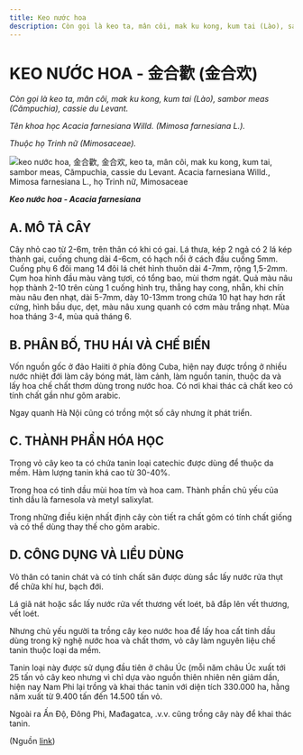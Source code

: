 ```yaml
---
title: Keo nước hoa
description: Còn gọi là keo ta, mân côi, mak ku kong, kum tai (Lào), sambor meas (Cămpuchia), cassie du Levant. Tên khoa học Acacia farnesiana Willd. (Mimosa farnesiana L.). Thuộc họ Trinh nữ (Mimosaceae).
---
```

# KEO NƯỚC HOA - 金合歡 (金合欢)

*Còn gọi là keo ta, mân côi, mak ku kong, kum tai (Lào), sambor meas (Cămpuchia), cassie du Levant.*

*Tên khoa học Acacia farnesiana Willd. (Mimosa farnesiana L.).*

*Thuộc họ Trinh nữ (Mimosaceae).*

![keo nước hoa, 金合歡, 金合欢, keo ta, mân côi, mak ku kong, kum tai, sambor meas, Cămpuchia, cassie du Levant. Acacia farnesiana Willd., Mimosa farnesiana L., họ Trinh nữ, Mimosaceae](/imgs/do-tat-loi/ctvvtvn/keo-nuoc-hoa.jpg)

***Keo nước hoa - Acacia farnesiana***

## A. MÔ TẢ CÂY

Cây nhỏ cao từ 2-6m, trên thân có khi có gai. Lá thưa, kép 2 ngả có 2 lá kép thành gai, cuống chung dài 4-6cm, có hạch nổi ở cách đầu cuống 5mm. Cuống phụ 6 đôi mang 14 đôi lá chét hình thuôn dài 4-7mm, rộng 1,5-2mm. Cụm hoa hình đầu màu vàng tươi, có tổng bao, mùi thơm ngát. Quả màu nâu họp thành 2-10 trên cùng 1 cuống hình trụ, thẳng hay cong, nhẵn, khi chín màu nâu đen nhạt, dài 5-7mm, dày 10-13mm trong chứa 10 hạt hay hơn rất cứng, hình bầu dục, dẹt, màu nâu xung quanh có cơm màu trắng nhạt. Mùa hoa tháng 3-4, mùa quả tháng 6.

## B. PHÂN BỐ, THU HÁI VÀ CHẾ BIẾN

Vốn nguồn gốc ở đảo Haiiti ở phía đông Cuba, hiện nay được trồng ở nhiều nước nhiệt đới làm cây bóng mát, làm cảnh, làm nguồn tanin, thuộc da và lấy hoa chế chất thơm dùng trong nước hoa. Có nơi khai thác cả chất keo có tính chất gần như gôm arabic.

Ngay quanh Hà Nội cũng có trồng một số cây nhưng ít phát triển.

## C. THÀNH PHẦN HÓA HỌC

Trong vỏ cây keo ta có chứa tanin loại catechic được dùng để thuộc da mềm. Hàm lượng tanin khá cao từ 30-40%.

Trong hoa có tinh dầu mùi hoa tím và hoa cam. Thành phần chủ yếu của tinh dầu là farnesola và metyl salixylat.

Trong những điều kiện nhất định cây còn tiết ra chất gôm có tính chất giống và có thể dùng thay thế cho gôm arabic.

## D. CÔNG DỤNG VÀ LIỀU DÙNG

Vỏ thân có tanin chát và có tính chất săn được dùng sắc lấy nước rửa thụt để chữa khí hư, bạch đới.

Lá giã nát hoặc sắc lấy nước rửa vết thương vết loét, bã đắp lên vết thương, vết loét.

Nhưng chủ yếu người ta trồng cây keo nước hoa để lấy hoa cất tinh dầu dùng trong kỹ nghệ nước hoa và chất thơm, vỏ cây làm nguyên liệu chế tanin thuộc loại da mềm.

Tanin loại này được sử dụng đầu tiên ở châu Úc (mỗi năm châu Úc xuất tới 25 tấn vỏ cây keo nhưng vì chỉ dựa vào nguồn thiên nhiên nên giảm dần, hiện nay Nam Phi lại trồng và khai thác tanin với diện tích 330.000 ha, hằng năm xuất từ 9.400 tấn đến 14.500 tấn vỏ.

Ngoài ra Ấn Độ, Đông Phi, Mađagatca, .v.v. cũng trồng cây này để khai thác tanin.

(Nguồn <a href="http://www.thuocvuonnha.com/nhung-cay-thuoc-va-vi-thuoc-viet-nam/ket-qua-tra-cuu/keo-nuoc-hoa" target="_blank">link</a>)
